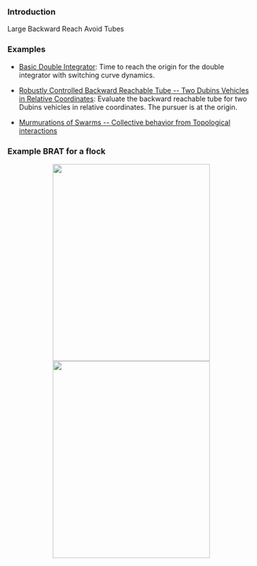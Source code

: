 ### Introduction

Large Backward Reach Avoid Tubes

### Examples

+ [Basic Double Integrator](/Examples/dint_basic.py): Time to reach the origin for the double integrator with switching curve dynamics.

+ [Robustly Controlled Backward Reachable Tube -- Two Dubins Vehicles in Relative Coordinates](/Examples/dubins_rel.py): Evaluate the backward reachable tube for two Dubins vehicles in relative coordinates. The pursuer is at the origin.

+ [Murmurations of Swarms -- Collective behavior from Topological interactions](/Examples/murmurations.py)

### Example BRAT for a flock

<div align="center">
<img src="BRATVisualization/brat_flock1.gif" height="400px" width="320px"/>
<img src="BRATVisualization/flock_01.gif" height="400px" width="320px"/>
</div>
